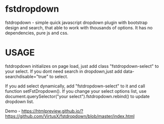 # fstdropdown
fstdropdown - simple quick javascript dropdown plugin with bootstrap design and search, that able to work with thousands of options. 
It has no dependencies, pure js and css.


# USAGE
fstdropdown initializes on page load, just add class "fstdropdown-select" to your select. 
If you dont need search in dropdown,just add data-searchdisable="true" to select. 

If you add select dynamically, add "fstdropdown-select" to it and call function setFstDropdown().
If you change your select options list, use document.querySelector("your select").fstdropdown.rebind() to update dropdown list.

Demo - https://htmlpreview.github.io/?https://github.com/VirtusX/fstdropdown/blob/master/index.html
